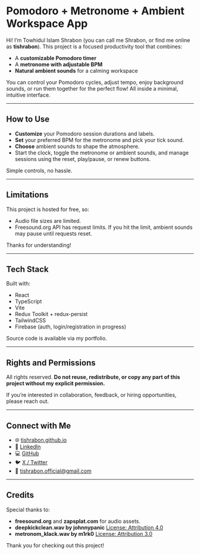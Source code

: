 # Pomodoro + Metronome + Ambient Workspace App

Hi! I’m Towhidul Islam Shrabon (you can call me Shrabon, or find me online as **tishrabon**). This project is a focused productivity tool that combines:

- A **customizable Pomodoro timer**
- A **metronome with adjustable BPM**
- **Natural ambient sounds** for a calming workspace

You can control your Pomodoro cycles, adjust tempo, enjoy background sounds, or run them together for the perfect flow! All inside a minimal, intuitive interface.

---

## How to Use

- **Customize** your Pomodoro session durations and labels.
- **Set** your preferred BPM for the metronome and pick your tick sound.
- **Choose** ambient sounds to shape the atmosphere.
- Start the clock, toggle the metronome or ambient sounds, and manage sessions using the reset, play/pause, or renew buttons.

Simple controls, no hassle.

---

## Limitations

This project is hosted for free, so:

- Audio file sizes are limited.
- Freesound.org API has request limits. If you hit the limit, ambient sounds may pause until requests reset.

Thanks for understanding!

---

## Tech Stack

Built with:

- React
- TypeScript
- Vite
- Redux Toolkit + redux-persist
- TailwindCSS
- Firebase (auth, login/registration in progress)

Source code is available via my portfolio.

---

## Rights and Permissions

All rights reserved. **Do not reuse, redistribute, or copy any part of this project without my explicit permission.**

If you’re interested in collaboration, feedback, or hiring opportunities, please reach out.

---

## Connect with Me

- 🌐 [tishrabon.github.io](https://tishrabon.github.io)
- 💼 [LinkedIn](https://www.linkedin.com/in/tishrabon/)
- 💻 [GitHub](https://github.com/tishrabon)
- 🐦 [X / Twitter](https://x.com/tishrabon)
- 📧 [tishrabon.official@gmail.com](mailto:tishrabon.official@gmail.com)

---

## Credits

Special thanks to:

- **freesound.org** and **zapsplat.com** for audio assets.
- **deepkickclean.wav by johnnypanic** [License: Attribution 4.0](https://freesound.org/s/21176/)
- **metronom_klack.wav by m1rk0** [License: Attribution 3.0](https://freesound.org/s/50070/)

Thank you for checking out this project!

